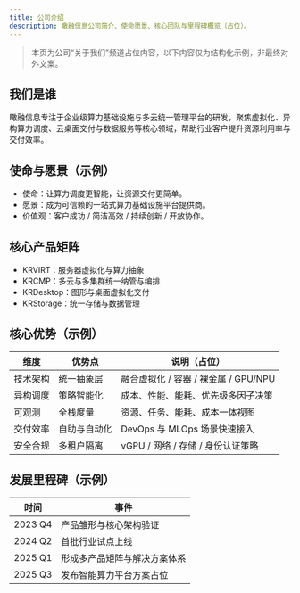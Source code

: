 ```yaml
---
title: 公司介绍
description: 瞰融信息公司简介、使命愿景、核心团队与里程碑概览（占位）。
---
```


<AboutHero title="上海瞰融信息技术发展有限公司" subtitle="打造可信赖的一站式算力基础设施平台" variant="soft">
	<template #actions>
		<a class="hero-btn" href="/about/join" rel="noopener">加入我们</a>
		<a class="hero-btn outline" href="/solutions/" rel="noopener">查看解决方案</a>
		<a class="hero-btn secondary" href="/products/" rel="noopener">产品概览</a>
	</template>
</AboutHero>

> 本页为公司“关于我们”频道占位内容，以下内容仅为结构化示例，非最终对外文案。

## 我们是谁
瞰融信息专注于企业级算力基础设施与多云统一管理平台的研发，聚焦虚拟化、异构算力调度、云桌面交付与数据服务等核心领域，帮助行业客户提升资源利用率与交付效率。

## 使命与愿景（示例）
- 使命：让算力调度更智能，让资源交付更简单。
- 愿景：成为可信赖的一站式算力基础设施平台提供商。
- 价值观：客户成功 / 简洁高效 / 持续创新 / 开放协作。

## 核心产品矩阵
- KRVIRT：服务器虚拟化与算力抽象
- KRCMP：多云与多集群统一纳管与编排
- KRDesktop：图形与桌面虚拟化交付
- KRStorage：统一存储与数据管理

## 核心优势（示例）
| 维度 | 优势点 | 说明（占位） |
| ---- | ------ | ------------ |
| 技术架构 | 统一抽象层 | 融合虚拟化 / 容器 / 裸金属 / GPU/NPU |
| 异构调度 | 策略智能化 | 成本、性能、能耗、优先级多因子决策 |
| 可观测 | 全栈度量 | 资源、任务、能耗、成本一体视图 |
| 交付效率 | 自助与自动化 | DevOps 与 MLOps 场景快速接入 |
| 安全合规 | 多租户隔离 | vGPU / 网络 / 存储 / 身份认证策略 |

## 发展里程碑（示例）
| 时间 | 事件 |
| ---- | ---- |
| 2023 Q4 | 产品雏形与核心架构验证 |
| 2024 Q2 | 首批行业试点上线 |
| 2025 Q1 | 形成多产品矩阵与解决方案体系 |
| 2025 Q3 | 发布智能算力平台方案占位 | 

